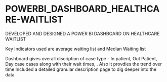 # POWERBI_DASHBOARD_HEALTHCARE-WAITLIST
DEVELOPED AND DESIGNED A POWER BI DASHBOARD ON HEALTHCARE WAITLIST

Key Indicators used are average waiting list and Median Waiting list

Dashboard gives overall discription of case type - In patient, Out Patient, Day case cases along with their wait times, .
Also it provdies the trend over time 
Included a detailed granular description page to dig deeper into the data
